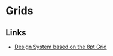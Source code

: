 # Grids

## Links

* [Design System based on the 8pt Grid](https://medium.com/swlh/design-system-based-on-the-8pt-grid-2473ca5f0ae1)

